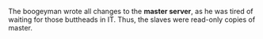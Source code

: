 The boogeyman wrote all changes to the **master server**, as he was tired
of waiting for those buttheads in IT. Thus, the slaves were read-only
copies of master.
